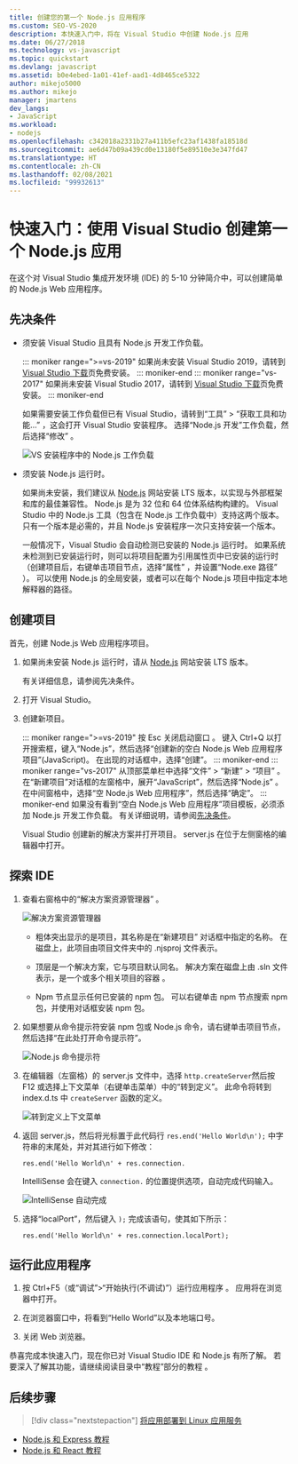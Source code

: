 ```yaml
---
title: 创建您的第一个 Node.js 应用程序
ms.custom: SEO-VS-2020
description: 本快速入门中，将在 Visual Studio 中创建 Node.js 应用
ms.date: 06/27/2018
ms.technology: vs-javascript
ms.topic: quickstart
ms.devlang: javascript
ms.assetid: b0e4ebed-1a01-41ef-aad1-4d8465ce5322
author: mikejo5000
ms.author: mikejo
manager: jmartens
dev_langs:
- JavaScript
ms.workload:
- nodejs
ms.openlocfilehash: c342018a2331b27a411b5efc23af1438fa18518d
ms.sourcegitcommit: ae6d47b09a439cd0e13180f5e89510e3e347fd47
ms.translationtype: HT
ms.contentlocale: zh-CN
ms.lasthandoff: 02/08/2021
ms.locfileid: "99932613"
---
```

# <a name="quickstart-use-visual-studio-to-create-your-first-nodejs-app"></a>快速入门：使用 Visual Studio 创建第一个 Node.js 应用

在这个对 Visual Studio 集成开发环境 (IDE) 的 5-10 分钟简介中，可以创建简单的 Node.js Web 应用程序。

## <a name="prerequisites"></a>先决条件

* 须安装 Visual Studio 且具有 Node.js 开发工作负载。

    ::: moniker range=">=vs-2019"
    如果尚未安装 Visual Studio 2019，请转到 [Visual Studio 下载](https://visualstudio.microsoft.com/downloads)页免费安装。
    ::: moniker-end
    ::: moniker range="vs-2017"
    如果尚未安装 Visual Studio 2017，请转到 [Visual Studio 下载](https://visualstudio.microsoft.com/vs/older-downloads/?utm_medium=microsoft&utm_source=docs.microsoft.com&utm_campaign=vs+2017+download)页免费安装。
    ::: moniker-end

    如果需要安装工作负载但已有 Visual Studio，请转到“工具”   > “获取工具和功能...”  ，这会打开 Visual Studio 安装程序。 选择“Node.js 开发”工作负载，然后选择“修改”   。

    ![VS 安装程序中的 Node.js 工作负载](../ide/media/quickstart-nodejs-workload.png)

* 须安装 Node.js 运行时。

    如果尚未安装，我们建议从 [Node.js](https://nodejs.org/en/download/) 网站安装 LTS 版本，以实现与外部框架和库的最佳兼容性。 Node.js 是为 32 位和 64 位体系结构构建的。 Visual Studio 中的 Node.js 工具（包含在 Node.js 工作负载中）支持这两个版本。 只有一个版本是必需的，并且 Node.js 安装程序一次只支持安装一个版本。
    
    一般情况下，Visual Studio 会自动检测已安装的 Node.js 运行时。 如果系统未检测到已安装运行时，则可以将项目配置为引用属性页中已安装的运行时（创建项目后，右键单击项目节点，选择“属性”  ，并设置“Node.exe 路径”  ）。 可以使用 Node.js 的全局安装，或者可以在每个 Node.js 项目中指定本地解释器的路径。 

## <a name="create-a-project"></a>创建项目

首先，创建 Node.js Web 应用程序项目。

1. 如果尚未安装 Node.js 运行时，请从 [Node.js](https://nodejs.org/en/download/) 网站安装 LTS 版本。

    有关详细信息，请参阅先决条件。

1. 打开 Visual Studio。

1. 创建新项目。

    ::: moniker range=">=vs-2019"
    按 Esc 关闭启动窗口  。 键入 Ctrl+Q 以打开搜索框，键入“Node.js”，然后选择“创建新的空白 Node.js Web 应用程序项目”(JavaScript)。 在出现的对话框中，选择“创建”。
    ::: moniker-end
    ::: moniker range="vs-2017"
    从顶部菜单栏中选择“文件”   > “新建”   > “项目”  。 在“新建项目”对话框的左窗格中，展开“JavaScript”，然后选择“Node.js”    。 在中间窗格中，选择“空 Node.js Web 应用程序”，然后选择“确定”。
    ::: moniker-end
    如果没有看到“空白 Node.js Web 应用程序”项目模板，必须添加 Node.js 开发工作负载。 有关详细说明，请参阅[先决条件](#prerequisites)。

    Visual Studio 创建新的解决方案并打开项目。 server.js 在位于左侧窗格的编辑器中打开。

## <a name="explore-the-ide"></a>探索 IDE

1. 查看右窗格中的“解决方案资源管理器”  。

   ![解决方案资源管理器](../ide/media/quickstart-nodejs-solution-explorer.png)

   - 粗体突出显示的是项目，其名称是在“新建项目”  对话框中指定的名称。 在磁盘上，此项目由项目文件夹中的 .njsproj 文件表示。

   - 顶层是一个解决方案，它与项目默认同名。 解决方案在磁盘上由 .sln 文件表示，是一个或多个相关项目的容器  。

   - Npm 节点显示任何已安装的 npm 包。 可以右键单击 npm 节点搜索 npm 包，并使用对话框安装 npm 包。

1. 如果想要从命令提示符安装 npm 包或 Node.js 命令，请右键单击项目节点，然后选择“在此处打开命令提示符”。

   ![Node.js 命令提示符](../ide/media/quickstart-nodejs-command-prompt.png)

1. 在编辑器（左窗格）的 server.js 文件中，选择 `http.createServer`然后按 F12 或选择上下文菜单（右键单击菜单）中的“转到定义”。 此命令将转到 index.d.ts 中 `createServer` 函数的定义。

   ![转到定义上下文菜单](../ide/media/quickstart-nodejs-gotodefinition.png)

1. 返回 server.js，然后将光标置于此代码行 `res.end('Hello World\n');` 中字符串的末尾处，并对其进行如下修改：

    `res.end('Hello World\n' + res.connection.`

    IntelliSense 会在键入 `connection.` 的位置提供选项，自动完成代码输入。

   ![IntelliSense 自动完成](../ide/media/quickstart-nodejs-intellisense.png)

1. 选择“localPort”，然后键入 `);` 完成该语句，使其如下所示：

    `res.end('Hello World\n' + res.connection.localPort);`

## <a name="run-the-application"></a>运行此应用程序

1. 按 Ctrl+F5（或“调试”>“开始执行(不调试)”）运行应用程序    。 应用将在浏览器中打开。

1. 在浏览器窗口中，将看到“Hello World”以及本地端口号。

1. 关闭 Web 浏览器。

恭喜完成本快速入门，现在你已对 Visual Studio IDE 和 Node.js 有所了解。 若要深入了解其功能，请继续阅读目录中“教程”部分的教程  。

## <a name="next-steps"></a>后续步骤

> [!div class="nextstepaction"]
> [将应用部署到 Linux 应用服务](../javascript/publish-nodejs-app-azure.md)

- [Node.js 和 Express 教程](../javascript/tutorial-nodejs.md)
- [Node.js 和 React 教程](../javascript/tutorial-nodejs-with-react-and-jsx.md)